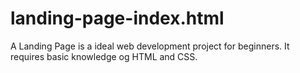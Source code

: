# landing-page-index.html
A Landing Page is a ideal web development project for beginners. It requires basic knowledge og HTML and CSS.
